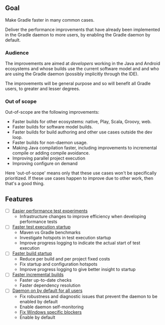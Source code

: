 ## Goal

Make Gradle faster in many common cases.

Deliver the performance improvements that have already been implemented in the Gradle daemon
to more users, by enabling the Gradle daemon by default.

### Audience

The improvements are aimed at *developers* working in the Java and Android ecosystems and whose builds use the
current software model and and who are using the Gradle daemon (possibly implicitly through the IDE). 

The improvements will be general purpose and so will benefit all Gradle users, to greater and lesser degrees.

### Out of scope

Out-of-scope are the following improvements:

- Faster builds for other ecosystems: native, Play, Scala, Groovy, web.
- Faster builds for software model builds.
- Faster builds for build authoring and other use cases outside the dev loop.
- Faster builds for non-daemon usage.
- Making Java compilation faster, including improvements to incremental compile or adding compile avoidance.
- Improving parallel project execution
- Improving configure on demand

Here 'out-of-scope' means only that these use cases won't be specifically prioritized. If these use cases happen to improve due to other work, then that's a good thing. 

## Features

- [ ] [Easier performance test experiments](run-performance-experiments)
    - Infrastructure changes to improve efficiency when developing performance tests
- [ ] [Faster test execution startup](faster-test-execution-startup)
    - Maven vs Gradle benchmarks
    - Investigate hotspots in test execution startup
    - Improve progress logging to indicate the actual start of test execution
- [ ] [Faster build startup](faster-build-startup)
    - Reduce per build and per project fixed costs
    - Fix startup and configuration hotspots
    - Improve progress logging to give better insight to startup
- [ ] [Faster incremental builds](faster-incremental-builds)
    - Faster up-to-date checks
    - Faster dependency resolution
- [ ] [Daemon on by default for all users](daemon-on-by-default)
    - Fix robustness and diagnostic issues that prevent the daemon to be enabled by default
    - Enable daemon self-monitoring
    - [Fix Windows specific blockers](daemon-on-by-default/windows-blockers)
    - Enable by default
